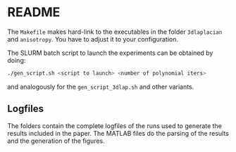 # README

The `Makefile` makes hard-link to the executables in the folder `3dlaplacian` and `anisotropy`. You have
to adjust it to your configuration.

The SLURM batch script to launch the experiments can be obtained by doing:
```bash
./gen_script.sh <script to launch> <number of polynomial iters>
```
and analogously for the `gen_script_3dlap.sh` and other variants.

## Logfiles

The folders contain the complete logfiles of the runs used to generate the results included in the paper.
The MATLAB files do the parsing of the results and the generation of the figures.
